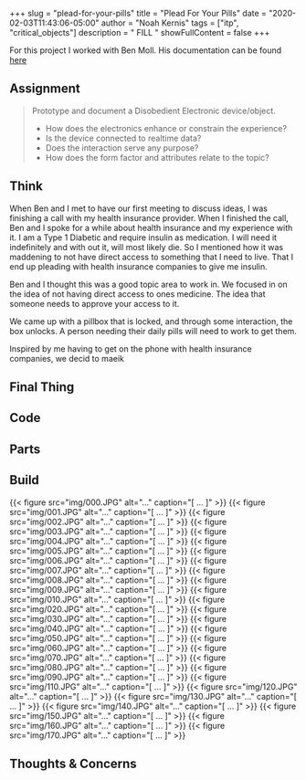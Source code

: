 +++
slug = "plead-for-your-pills"
title = "Plead For Your Pills"
date = "2020-02-03T11:43:06-05:00"
author = "Noah Kernis"
tags = ["itp", "critical_objects"]
description = " FILL "
showFullContent = false
+++

For this project I worked with Ben Moll. His documentation can be found [here](https://wp.nyu.edu/benjaminmoll/plead-for-pills-with-noah-kernis/)

## Assignment

> Prototype and document a Disobedient Electronic device/object.
>
>    - How does the electronics enhance or constrain the experience?
>    - Is the device connected to realtime data?
>    - Does the interaction serve any purpose?
>    - How does the form factor and attributes relate to the topic?

## Think

When Ben and I met to have our first meeting to discuss ideas, I was finishing a call with my health insurance provider. When I finished the call, Ben and I spoke for a while about health insurance and my experience with it. I am a Type 1 Diabetic and require insulin as medication. I will need it indefinitely and with out it, will most likely die. So I mentioned how it was maddening to not have direct access to something that I need to live. That I end up pleading with health insurance companies to give me insulin. 

Ben and I thought this was a good topic area to work in. We focused in on the idea of not having direct access to ones medicine. The idea that someone needs to approve your access to it. 

We came up with a pillbox that is locked, and through some interaction, the box unlocks. A person needing their daily pills will need to work to get them.

Inspired by me having to get on the phone with health insurance companies, we decid to maeik 


## Final Thing

## Code

## Parts

## Build

{{< figure src="img/000.JPG" alt="..." caption="[ ... ]" >}}
{{< figure src="img/001.JPG" alt="..." caption="[ ... ]" >}}
{{< figure src="img/002.JPG" alt="..." caption="[ ... ]" >}}
{{< figure src="img/003.JPG" alt="..." caption="[ ... ]" >}}
{{< figure src="img/004.JPG" alt="..." caption="[ ... ]" >}}
{{< figure src="img/005.JPG" alt="..." caption="[ ... ]" >}}
{{< figure src="img/006.JPG" alt="..." caption="[ ... ]" >}}
{{< figure src="img/007.JPG" alt="..." caption="[ ... ]" >}}
{{< figure src="img/008.JPG" alt="..." caption="[ ... ]" >}}
{{< figure src="img/009.JPG" alt="..." caption="[ ... ]" >}}
{{< figure src="img/010.JPG" alt="..." caption="[ ... ]" >}}
{{< figure src="img/020.JPG" alt="..." caption="[ ... ]" >}}
{{< figure src="img/030.JPG" alt="..." caption="[ ... ]" >}}
{{< figure src="img/040.JPG" alt="..." caption="[ ... ]" >}}
{{< figure src="img/050.JPG" alt="..." caption="[ ... ]" >}}
{{< figure src="img/060.JPG" alt="..." caption="[ ... ]" >}}
{{< figure src="img/070.JPG" alt="..." caption="[ ... ]" >}}
{{< figure src="img/080.JPG" alt="..." caption="[ ... ]" >}}
{{< figure src="img/090.JPG" alt="..." caption="[ ... ]" >}}
{{< figure src="img/110.JPG" alt="..." caption="[ ... ]" >}}
{{< figure src="img/120.JPG" alt="..." caption="[ ... ]" >}}
{{< figure src="img/130.JPG" alt="..." caption="[ ... ]" >}}
{{< figure src="img/140.JPG" alt="..." caption="[ ... ]" >}}
{{< figure src="img/150.JPG" alt="..." caption="[ ... ]" >}}
{{< figure src="img/160.JPG" alt="..." caption="[ ... ]" >}}
{{< figure src="img/170.JPG" alt="..." caption="[ ... ]" >}}


## Thoughts & Concerns